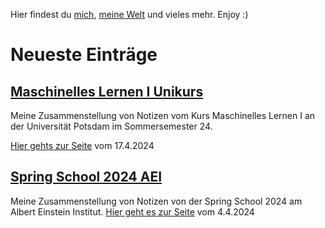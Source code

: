 
Hier findest du [mich](About_Me.md), [meine Welt](Blog.md) und vieles mehr.
Enjoy :)

# Neueste Einträge

## [Maschinelles Lernen I Unikurs](Blog/Maschinelles_Lernen_I.md)

Meine Zusammenstellung von Notizen vom Kurs Maschinelles Lernen I an der Universität Potsdam im Sommersemester 24.

[Hier gehts zur Seite](https://christiang7.github.io/Maschinelles-Lernen-I/) vom 17.4.2024

## [Spring School 2024 AEI](Blog/Spring-school-2024.md)

Meine Zusammenstellung von Notizen von der Spring School 2024 am Albert Einstein Institut.
[Hier geht es zur Seite](https://christiang7.github.io/Spring-School-2024/#/) vom 4.4.2024

<div hidden>
*

*

*

*

*

*

*

*

*

*

*

*

*

*

*

*

*

*

python3 -m http.server 3000

Blog (2)
- [ ] [[Physik:2»Bunte-Formeln]] mit dem Github repo verbinden
- [ ] [[Physik:2»Schrödingers Katze in Farbe]]
Next (2)
Planning (2)
- [ ] einige private Dinge veröffentlichen
	- [ ] HSP Orga mit Website, vielleicht Artikel dafür
	- [ ] Vita veröffentlichen
Backlog
- [ ] Eine Suche einfügen auf Seite
	- [*] Suche eingefügt
	- [ ] Suche funktioniert nur auf der Hauptseite, findet keine Einträge auf den Unterseiten
- [ ] Blog so ähnlich gestalten wie  Nils Vu  https://nilsvu.de/
	- [ ] Masonry https://masonry.desandro.com/
- [ ] den Blog in ein [[Zettelkasten:1»Gedankenspeicher-Einrichtung:1»Digital Garden]] umwandeln?
	- [ ] bzw einfach kurz darüber schreiben und das mein Zettelkastensystem nicht kompatibel ist
- [ ] Blog Eintrag über die Konditionierung in beide Richtungen für das Gute und oder für das Böse
	- [ ] WEB Uhrwerk Orange (Film) - Wikipedia   https://de.wikipedia.org/wiki/Uhrwerk_Orange_(Film)
- [ ] [[Naturwissenschaften und Instrumentarien:2»Energieversorgung und ihre Begrenztheit]]
- [ ] vielleicht Streaming wie hier Über PHYSICSoh - Twitch https://www.twitch.tv/physicsoh/about PhysicsOH - YouTube  https://www.youtube.com/@PhysicsOH/videos Influencer werden für Physik
- [ ] [[Physik:1»Github oder ähnliche Angebote für physikalische, soziale, philosophische Probleme benutzen]]
- [ ] [[Zettelkasten:1»Gedankenspeicher-Einrichtung:Kanboard als Liste]] wie im Alltag zu benutzen
- [ ] einen Blog über today i learned machen
- [ ] [[Zettelkasten:2»Bedingungen der Freiheit]]
- [ ] make logo from this picture photo 2021-06-07 21-25-02.jpg with diffusion program
- [ ] [[Zettelkasten:1»Gedankenspeicher-Einrichtung:Entscheidungsproblem]] darüber mal schreiben
- [ ] Musik mit Geschichten aufschreiben, das auf dem Blog machen
- [ ] [[Zettelkasten:2»Interaktion mit der heutigen Welt]]
- [ ] [[Physik:2»Überall ist die Welt vorhanden]]
- [ ] [[Zettelkasten:2»Lebensformen als Plattform]]
- [ ] [[Zettelkasten:2»Aloy Klon von Horizon Forbidden West]] Artikel darüber schreiben
- [ ] [[Zettelkasten:2»Die-Welt-in-der-Dynamik-erkennen]]
- [ ] [[Zettelkasten:2»Warum die Leere zu viel Aufmerksamkeit auf sich zieht]]
- [ ] [[Zettelkasten:2»Weißes Blatt]]
- [ ] [[Zettelkasten:2»Geistiger Prozess der Verzweiflung und Zweifel]]
- [ ] [[Zettelkasten:2»Die einfachste Bewegung]]
- [ ] [[Zettelkasten:2»Erklärung zur Abneigung und Gegnerbildung]]
- [ ] - Artikel über Kinder und Lebensfragen in der Philosophie [[Philosophie:Philosophy with children.pdf]]
- [ ] [[Zettelkasten:2»Gibt es wirklich ein Schicksal, was durch höhere Mächte hervorgerufen wirdß.]]
- [ ] [[Zettelkasten:2»Erklärung zur Abneigung und Gegnerbildung]]
- [ ] [[Zettelkasten:2»Wie Umgehen mit anderen Meinungen wenn sie der Allgemeinheit schädigt]]
- [ ] [[Zettelkasten:1»Hochsensibilität:HSP alles nur Übergänger]]
- [ ] Idee die für einen digital Garden geeignet wären bzw Artikel können so markiert werden
	- [ ] Für meinen Blog die Scannerecke(Scannermenge) einrichten. Links die ich am Tag finde auf dem Blog veröffentlichen.
	- [ ] Für den Blog eine Quatschecke(Probierecke) einrichten. Beliebige Sachen mal ausprobieren, kein fertiges Produkt.
- [ ] [[Zettelkasten:2»Warum heimkehren wollenß Stargate Universe]]
- [ ] [[Philosophie:Don’t take life so seriously - Montaigne’s lessons on the inner life.pdf]]

</div>
